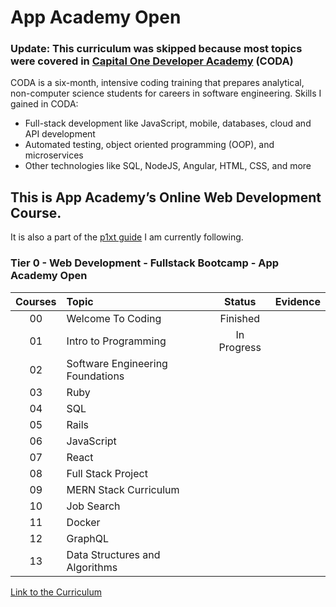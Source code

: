 # App Academy Open
### Update: This curriculum was skipped because most topics were covered in [Capital One Developer Academy](https://www.capitalonecareers.com/full-time-programs) (CODA)
CODA is a six-month, intensive coding training that prepares analytical, non-computer science students for careers in software engineering.
Skills I gained in CODA:
- Full-stack development like JavaScript, mobile, databases, cloud and API development
- Automated testing, object oriented programming (OOP), and microservices
- Other technologies like SQL, NodeJS, Angular, HTML, CSS, and more


## This is App Academy’s Online Web Development Course.

It is also a part of the [p1xt guide](https://github.com/onemokang/p1xt-guides#tier-0---web-development---fullstack-bootcamp---app-academy-open) I am currently following.

### Tier 0 - Web Development - Fullstack Bootcamp - App Academy Open

| Courses |  Topic |  Status   |   Evidence   |
| :----: | :-------- | :----------: | :----------: |
|  00 | Welcome To Coding | Finished          |              |
|  01 | Intro to Programming  | In Progress           |              |
|  02 | Software Engineering Foundations  |            |              |
|  03 | Ruby |            |              |
|  04 | SQL |            |              |
|  05 | Rails  |            |              |
|  06 | JavaScript  |            |              |
|  07 | React                                                                                                                                             |            |              |
|  08 | Full Stack Project                                                                                                                                |            |              |
|  09 | MERN Stack Curriculum                                                                                                                            |            |              |
|  10 | Job Search                                                                                                                                        |            |              |
|  11 | Docker                                                                                                                                            |            |              |
|  12 | GraphQL                                                                                                                                           |            |              |
|  13 | Data Structures and Algorithms                                                                                                                    |            |              |

[Link to the Curriculum](https://open.appacademy.io/learn/full-stack-online/welcome-to-coding/welcome-to-app-academy-open)
